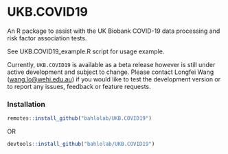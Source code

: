 # UKB.COVID19
An R package to assist with the UK Biobank COVID-19 data processing and risk factor association tests.

See UKB.COVID19_example.R script for usage example.

Currently, `UKB.COVID19` is available as a beta release however is still under active development and subject to change. Please contact Longfei Wang (wang.lo@wehi.edu.au) if you would like to test the development version or to report any issues, feedback or feature requests.

### Installation

```r
remotes::install_github("bahlolab/UKB.COVID19")
```
OR
```r
devtools::install_github("bahlolab/UKB.COVID19")
```

